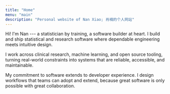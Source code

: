 ```yaml
---
title: "Home"
menu: "main"
description: "Personal website of Nan Xiao; 肖楠的个人网站"
---
```


Hi! I'm Nan --- a statistician by training, a software builder at heart.
I build and ship statistical and research software where dependable
engineering meets intuitive design.

I work across clinical research, machine learning, and open source tooling,
turning real-world constraints into systems that are reliable, accessible,
and maintainable.

My commitment to software extends to developer experience.
I design workflows that teams can adopt and extend, because great
software is only possible with great collaboration.

<style>
.landing {
    font-family: var(--tw-prose-font-sans-serif);
    font-weight: 450;
    font-size: 1.09375rem;
    letter-spacing: -0.35px;
}
</style>
